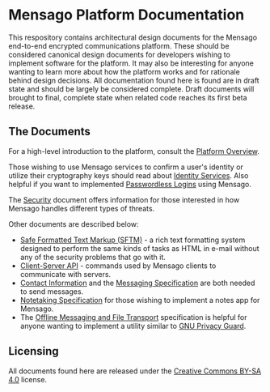 # Mensago Platform Documentation

This respository contains architectural design documents for the Mensago end-to-end encrypted communications platform. These should be considered canonical design documents for developers wishing to implement software for the platform. It may also be interesting for anyone wanting to learn more about how the platform works and for rationale behind design decisions. All documentation found here is found are in draft state and should be largely be considered complete. Draft documents will brought to final, complete state when related code reaches its first beta release.

## The Documents

For a high-level introduction to the platform, consult the [Platform Overview](https://github.com/mensago/mensago-docs/blob/master/Mensago%20Platform%20Overview.adoc).

Those wishing to use Mensago services to confirm a user's identity or utilize their cryptography keys should read about [Identity Services](https://github.com/mensago/mensago-docs/blob/master/Identity%20Services.adoc). Also helpful if you want to implemented [Passwordless Logins](https://github.com/mensago/mensago-docs/blob/master/Passwordless%20HTTP%20Auth.adoc) using Mensago.

The [Security](https://github.com/mensago/mensago-docs/blob/master/Security.adoc) document offers information for those interested in how Mensago handles different types of threats.

Other documents are described below:

- [Safe Formatted Text Markup (SFTM)](https://github.com/mensago/mensago-docs/blob/master/Safe%20Formatted%20Text%20Markup.adoc) - a rich text formatting system designed to perform the same kinds of tasks as HTML in e-mail without any of the security problems that go with it.
- [Client-Server API](https://github.com/mensago/mensago-docs/blob/master/Client-Server%20API.adoc) - commands used by Mensago clients to communicate with servers.
- [Contact Information](https://github.com/mensago/mensago-docs/blob/master/Contact%20Info%20and%20Address%20Books.adoc) and the [Messaging Specification](https://github.com/mensago/mensago-docs/blob/master/Messaging%20Specification.adoc) are both needed to send messages.
- [Notetaking Specification](https://github.com/mensago/mensago-docs/blob/master/Note%20Specification.adoc) for those wishing to implement a notes app for Mensago.
- The [Offline Messaging and File Transport](https://github.com/mensago/mensago-docs/blob/master/Offline%20Messaging%20and%20File%20Transport.adoc) specification is helpful for anyone wanting to implement a utility similar to [GNU Privacy Guard](https://gnupg.org/).

## Licensing

All documents found here are released under the [Creative Commons BY-SA 4.0](https://creativecommons.org/licenses/by-sa/4.0/) license.
